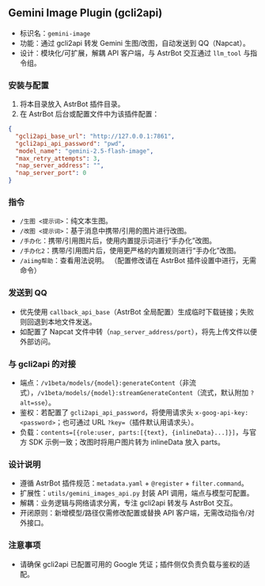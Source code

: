 ## Gemini Image Plugin (gcli2api)

- 标识名：`gemini-image`
- 功能：通过 gcli2api 转发 Gemini 生图/改图，自动发送到 QQ（Napcat）。
- 设计：模块化/可扩展，解耦 API 客户端，与 AstrBot 交互通过 `llm_tool` 与指令组。

### 安装与配置

1. 将本目录放入 AstrBot 插件目录。
2. 在 AstrBot 后台或配置文件中为该插件配置：

```json
{
  "gcli2api_base_url": "http://127.0.0.1:7861",
  "gcli2api_api_password": "pwd",
  "model_name": "gemini-2.5-flash-image",
  "max_retry_attempts": 3,
  "nap_server_address": "",
  "nap_server_port": 0
}
```

### 指令

- `/生图 <提示词>`：纯文本生图。
- `/改图 <提示词>`：基于消息中携带/引用的图片进行改图。
- `/手办化`：携带/引用图片后，使用内置提示词进行“手办化”改图。
- `/手办化2`：携带/引用图片后，使用更严格的内置规则进行“手办化”改图。
- `/aiimg帮助`：查看用法说明。
  （配置修改请在 AstrBot 插件设置中进行，无需命令）

### 发送到 QQ

- 优先使用 `callback_api_base`（AstrBot 全局配置）生成临时下载链接；失败则回退到本地文件发送。
- 如配置了 Napcat 文件中转（`nap_server_address/port`），将先上传文件以便外部访问。

### 与 gcli2api 的对接

- 端点：`/v1beta/models/{model}:generateContent`（非流式），`/v1beta/models/{model}:streamGenerateContent`（流式，默认附加 `?alt=sse`）。
- 鉴权：若配置了 `gcli2api_api_password`，将使用请求头 `x-goog-api-key: <password>`；也可通过 URL `?key=`（插件默认用请求头）。
- 负载：`contents=[{role:user, parts:[{text}, {inlineData}...]}]`，与官方 SDK 示例一致；改图时将用户图片转为 inlineData 放入 parts。

### 设计说明

- 遵循 AstrBot 插件规范：`metadata.yaml` + `@register` + `filter.command`。
- 扩展性：`utils/gemini_images_api.py` 封装 API 调用，端点与模型可配置。
- 解耦：业务逻辑与网络请求分离，专注 gcli2api 转发与 AstrBot 交互。
- 开闭原则：新增模型/路径仅需修改配置或替换 API 客户端，无需改动指令/对外接口。

### 注意事项

- 请确保 gcli2api 已配置可用的 Google 凭证；插件侧仅负责负载与鉴权的适配。
